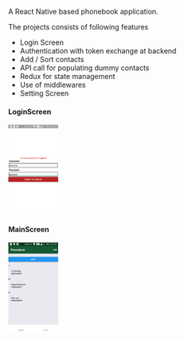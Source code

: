 A React Native based phonebook application.

The projects consists of following features
<ul>
  <li>Login Screen</li>
  <li>Authentication with token exchange at backend</li>
  <li> Add / Sort contacts</li>
  <li>API call for populating dummy contacts</li>
  <li>Redux for state management</li>
  <li>Use of middlewares</li>
  <li>Setting Screen</li>
</ul>

<h4> LoginScreen </h4>
<img src="https://github.com/mayank4kathuria/phonebook/blob/assests/assets/screenShorts/Screenshot_20190204-173235.jpg"
  width="100" alt="Login Screen" >
  

<h4> MainScreen </h4>
<img src="https://raw.githubusercontent.com/mayank4kathuria/phonebook/assests/assets/screenShorts/Screenshot_20190204-173456.jpg"
  width="100" alt="Main Screen" style="display:inline">
  


